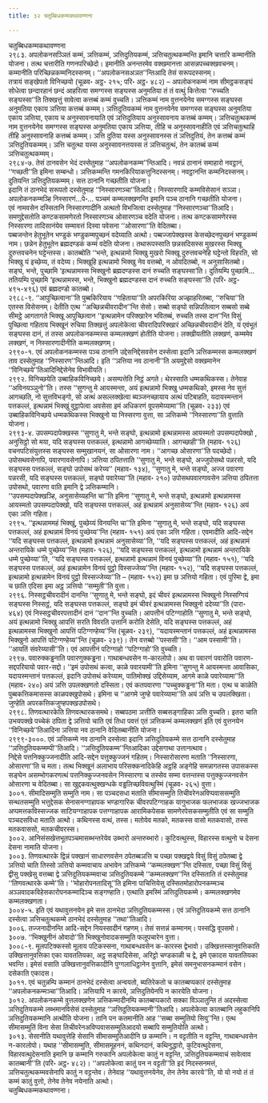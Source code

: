 ```yaml
---
title: ३२ चतुब्बिधकम्मकथावण्णना

---
```

चतुब्बिधकम्मकथावण्णना  
२९८३. अपलोकनसञ्ञितं कम्मं, ञत्तिकम्मं, ञत्तिदुतियकम्मं, ञत्तिचतुत्थकम्मन्ति इमानि चत्तारि कम्मानीति योजना। तत्थ चत्तारीति गणनपरिच्छेदो। इमानीति अनन्तरमेव वक्खमानत्ता आसन्नपच्चक्खवचनम्। कम्मानीति परिच्छिन्नकम्मनिदस्सनम्। ‘‘अपलोकनसअञत’’न्तिआदि तेसं सरूपदस्सनम्।  
तत्रायं सङ्खेपतो विनिच्छयो (चूळव॰ अट्ठ॰ २१५; परि॰ अट्ठ॰ ४८२) – अपलोकनकम्मं नाम सीमट्ठकसङ्घं सोधेत्वा छन्दारहानं छन्दं आहरित्वा समग्गस्स सङ्घस्स अनुमतिया तं तं वत्थुं कित्तेत्वा ‘‘रुच्चति सङ्घस्सा’’ति तिक्खत्तुं सावेत्वा कत्तब्बं कम्मं वुच्चति। ञत्तिकम्मं नाम वुत्तनयेनेव समग्गस्स सङ्घस्स अनुमतिया एकाय ञत्तिया कत्तब्बं कम्मम्। ञत्तिदुतियकम्मं नाम वुत्तनयेनेव समग्गस्स सङ्घस्स अनुमतिया एकाय ञत्तिया, एकाय च अनुस्सावनायाति एवं ञत्तिदुतियाय अनुस्सावनाय कत्तब्बं कम्मम्। ञत्तिचतुत्थकम्मं नाम वुत्तनयेनेव समग्गस्स सङ्घस्स अनुमतिया एकाय ञत्तिया, तीहि च अनुस्सावनाहीति एवं ञत्तिचतुत्थाहि तीहि अनुस्सावनाहि कत्तब्बं कम्मम्। ञत्ति दुतिया यस्स अनुस्सावनस्स तं ञत्तिदुतियं, तेन कत्तब्बं कम्मं ञत्तिदुतियकम्मम्। ञत्ति चतुत्था यस्स अनुस्सावनत्तयस्स तं ञत्तिचतुत्थं, तेन कातब्बं कम्मं ञत्तिचतुत्थकम्मम्।  
२९८४-७. तेसं ठानवसेन भेदं दस्सेतुमाह ‘‘अपलोकनकम्म’’न्तिआदि। नवन्नं ठानानं समाहारो नवट्ठानं, ‘‘गच्छती’’ति इमिना सम्बन्धो। ञत्तिकम्मन्ति गमनकिरियाकत्तुनिदस्सनम्। नवट्ठानन्ति कम्मनिदस्सनम्। दुतियन्ति ञत्तिदुतियकम्मम्। सत्त ठानानि गच्छतीति योजना।  
इदानि तं ठानभेदं सरूपतो दस्सेतुमाह ‘‘निस्सारणञ्चा’’तिआदि। निस्सारणादि कम्मविसेसानं सञ्ञा। अपलोकनकम्मञ्हि निस्सारणं…पे॰… पञ्चमं कम्मलक्खणन्ति इमानि पञ्च ठानानि गच्छतीति योजना।  
एवं नामवसेन दस्सितानि निस्सारणादीनि अत्थतो विभजित्वा दस्सेतुमाह ‘‘निस्सारणञ्चा’’तिआदि। समणुद्देसतोति कण्टकसामणेरतो निस्सारणञ्च ओसारणञ्च वदेति योजना। तत्थ कण्टकसामणेरस्स निस्सारणा तादिसानंयेव सम्मावत्तं दिस्वा पवेसना ‘‘ओसारणा’’ति वेदितब्बा।  
पब्बजन्तेन हेतुभूतेन भण्डुकं भण्डुकम्मपुच्छनं वदेय्याति अत्थो। पब्बज्जापेक्खस्स केसच्छेदनपुच्छनं भण्डुकम्मं नाम। छन्नेन हेतुभूतेन ब्रह्मदण्डकं कम्मं वदेति योजना। तथारूपस्साति छन्नसदिसस्स मुखरस्स भिक्खू दुरुत्तवचनेन घट्टेन्तस्स। कातब्बोति ‘‘भन्ते, इत्थन्नामो भिक्खु मुखरो भिक्खू दुरुत्तवचनेहि घट्टेन्तो विहरति, सो भिक्खु यं इच्छेय्य, तं वदेय्य। भिक्खूहि इत्थन्नामो भिक्खु नेव वत्तब्बो, न ओवदितब्बो, न अनुसासितब्बो। सङ्घं, भन्ते, पुच्छामि ‘इत्थन्नामस्स भिक्खुनो ब्रह्मदण्डस्स दानं रुच्चति सङ्घस्सा’ति। दुतियम्पि पुच्छामि… ततियम्पि पुच्छामि ‘इत्थन्नामस्स, भन्ते, भिक्खुनो ब्रह्मदण्डस्स दानं रुच्चति सङ्घस्सा’’ति (परि॰ अट्ठ॰ ४९५-४९६) एवं ब्रह्मदण्डो कातब्बो।  
२९८८-९. ‘‘आपुच्छित्वाना’’ति पुब्बकिरियाय ‘‘गहिताया’’ति अपरकिरिया अज्झाहरितब्बा, ‘‘रुचिया’’ति एतस्स विसेसनम्। देतीति एत्थ ‘‘अच्छिन्नचीवरादीन’’न्ति सेसो। सब्बो सङ्घो सन्निपतित्वान सब्बसो सब्बे सीमट्ठे आगतागते भिक्खू आपुच्छित्वान ‘‘इत्थन्नामेन परिक्खारेन भवितब्बं, रुच्चति तस्स दान’’न्ति विसुं पुच्छित्वा गहिताय भिक्खूनं रुचिया तिक्खत्तुं अपलोकेत्वा चीवरादिपरिक्खारं अच्छिन्नचीवरादीनं देति, यं एवंभूतं सङ्घस्स दानं, तं तस्स अपलोकनकम्मस्स कम्मलक्खणं होतीति योजना। लक्खीयतीति लक्खणं, कम्ममेव लक्खणं, न निस्सारणादीनीति कम्मलक्खणम्।  
२९९०-१. एवं अपलोकनकम्मस्स पञ्च ठानानि उद्देसनिद्देसवसेन दस्सेत्वा इदानि ञत्तिकम्मस्स कम्मलक्खणं ताव दस्सेतुमाह ‘‘निस्सारण’’न्तिआदि। इति ‘‘ञत्तिया नव ठानानी’’ति अयमुद्देसो वक्खमानेन ‘‘विनिच्छये’’तिआदिनिद्देसेनेव विभावीयति।  
२९९२. विनिच्छयेति उब्बाहिकविनिच्छये। असम्पत्तेति निट्ठं अगते। थेरस्साति धम्मकथिकस्स। तेनेवाह ‘‘अविनयञ्ञुनो’’ति। तस्स ‘‘सुणन्तु मे आयस्मन्ता, अयं इत्थन्नामो भिक्खु धम्मकथिको, इमस्स नेव सुत्तं आगच्छति, नो सुत्तविभङ्गो, सो अत्थं असल्लक्खेत्वा ब्यञ्जनच्छायाय अत्थं पटिबाहति, यदायस्मन्तानं पत्तकल्लं, इत्थन्नामं भिक्खुं वुट्ठापेत्वा अवसेसा इमं अधिकरणं वूपसमेय्यामा’’ति (चूळव॰ २३३) एवं उब्बाहिकविनिच्छये धम्मकथिकस्स भिक्खुनो या निस्सरणा वुत्ता, सा ञत्तिकम्मे ‘‘निस्सारणा’’ति वुत्ताति योजना।  
२९९३-४. उपसम्पदापेक्खस्स ‘‘सुणातु मे, भन्ते सङ्घो, इत्थन्नामो इत्थन्नामस्स आयस्मतो उपसम्पदापेक्खो , अनुसिट्ठो सो मया, यदि सङ्घस्स पत्तकल्लं, इत्थन्नामो आगच्छेय्याति। आगच्छाही’’ति (महाव॰ १२६) वचनपटिसंयुत्तस्स सङ्घस्स सम्मुखानयनं, सा ओसारणा नाम। ‘‘आगच्छ ओसारणा’’ति पदच्छेदो।  
उपोसथवसेनापि, पवारणावसेनापि। ञत्तिया ठपितत्ताति ‘‘सुणातु मे, भन्ते सङ्घो, अज्जुपोसथो पन्नरसो, यदि सङ्घस्स पत्तकल्लं, सङ्घो उपोसथं करेय्य’’ (महाव॰ १३४), ‘‘सुणातु मे, भन्ते सङ्घो, अज्ज पवारणा पन्नरसी, यदि सङ्घस्स पत्तकल्लं, सङ्घो पवारेय्या’’ति (महाव॰ २१०) उपोसथपवारणावसेन ञत्तिया ठपितत्ता उपोसथो, पवारणा वाति इमानि द्वे ञत्तिकम्मानि।  
‘‘उपसम्पदापेक्खञ्हि, अनुसासेय्यहन्ति चा’’ति इमिना ‘‘सुणातु मे, भन्ते सङ्घो, इत्थन्नामो इत्थन्नामस्स आयस्मतो उपसम्पदापेक्खो, यदि सङ्घस्स पत्तकल्लं, अहं इत्थन्नामं अनुसासेय्य’’न्ति (महाव॰ १२६) अयं एका ञत्ति गहिता।  
२९९५. ‘‘इत्थन्नाममहं भिक्खुं, पुच्छेय्यं विनयन्ति चा’’ति इमिना ‘‘सुणातु मे, भन्ते सङ्घो, यदि सङ्घस्स पत्तकल्लं, अहं इत्थन्नामं विनयं पुच्छेय्य’’न्ति (महाव॰ १५१) अयं एका ञत्ति गहिता। एवमादीति आदि-सद्देन ‘‘यदि सङ्घस्स पत्तकल्लं, इत्थन्नामो इत्थन्नामं अनुसासेय्या’’ति, ‘‘यदि सङ्घस्स पत्तकल्लं, अहं इत्थन्नामं अन्तरायिके धम्मे पुच्छेय्य’’न्ति (महाव॰ १२६), ‘‘यदि सङ्घस्स पत्तकल्लं, इत्थन्नामो इत्थन्नामं अन्तरायिके धम्मे पुच्छेय्या’’ति, ‘‘यदि सङ्घस्स पत्तकल्लं, इत्थन्नामो इत्थन्नामं विनयं पुच्छेय्या’’ति (महाव॰ १५१), ‘‘यदि सङ्घस्स पत्तकल्लं, अहं इत्थन्नामेन विनयं पुट्ठो विस्सज्जेय्य’’न्ति (महाव॰ १५२), ‘‘यदि सङ्घस्स पत्तकल्लं, इत्थन्नामो इत्थन्नामेन विनयं पुट्ठो विस्सज्जेय्या’’ति – (महाव॰ १५२) इमा छ ञत्तियो गहिता। एवं पुरिमा द्वे, इमा च छाति एदिसा इमा अट्ठ ञत्तियो ‘‘सम्मुती’’ति वुत्ता।  
२९९६. निस्सट्ठचीवरादीनं दानन्ति ‘‘सुणातु मे, भन्ते सङ्घो, इदं चीवरं इत्थन्नामस्स भिक्खुनो निस्सग्गियं सङ्घस्स निस्सट्ठं, यदि सङ्घस्स पत्तकल्लं, सङ्घो इमं चीवरं इत्थन्नामस्स भिक्खुनो ददेय्या’’ति (पारा॰ ४६४) एवं निस्सट्ठचीवरपत्तादीनं दानं ‘‘दान’’न्ति वुच्चति। आपत्तीनं पटिग्गाहोति ‘‘सुणातु मे, भन्ते सङ्घो, अयं इत्थन्नामो भिक्खु आपत्तिं सरति विवरति उत्तानिं करोति देसेति, यदि सङ्घस्स पत्तकल्लं, अहं इत्थन्नामस्स भिक्खुनो आपत्तिं पटिग्गण्हेय्य’’न्ति (चूळव॰ २३९), ‘‘यदायस्मन्तानं पत्तकल्लं, अहं इत्थन्नामस्स भिक्खुनो आपत्तिं पटिग्गण्हेय्य’’न्ति (चूळव॰ २३९)। तेन वत्तब्बो ‘‘पस्ससी’’ति। ‘‘आम पस्सामी’’ति। ‘‘आयतिं संवरेय्यासी’’ति। एवं आपत्तीनं पटिग्गाहो ‘‘पटिग्गाहो’’ति वुच्चति।  
२९९७. पवारुक्कड्ढनाति पवारणुक्कड्ढना। गाथाबन्धवसेन ण-कारलोपो। अथ वा पवारणं पवारोति पवारण-सद्दपरियायो पवार-सद्दो। ‘‘इमं उपोसथं कत्वा, काळे पवारयामी’’ति इमिना ‘‘सुणन्तु मे आयस्मन्ता आवासिका, यदायस्मन्तानं पत्तकल्लं, इदानि उपोसथं करेय्याम, पातिमोक्खं उद्दिसेय्याम, आगमे काळे पवारेय्यामा’’ति (महाव॰ २४०) अयं ञत्ति उपलक्खणतो दस्सिता। एवं कतपवारणा ‘‘पच्चुक्कड्ढना’’ति मता। एत्थ च काळेति पुब्बकत्तिकमासस्स काळपक्खुपोसथे। इमिना च ‘‘आगमे जुण्हे पवारेय्यामा’’ति अयं ञत्ति च उपलक्खिता। जुण्हेति अपरकत्तिकजुण्हपक्खउपोसथे।  
२९९८. तिणवत्थारकेति तिणवत्थारकसमथे। सब्बपठमा ञत्तीति सब्बसङ्गाहिका ञत्ति वुच्चति। इतरा चाति उभयपक्खे पच्चेकं ठपिता द्वे ञत्तियो चाति एवं तिधा पवत्तं एतं ञत्तिकम्मं कम्मलक्खणं इति एवं वुत्तनयेन ‘‘विनिच्छये’’तिआदिना ञत्तिया नव ठानानि वेदितब्बानीति योजना।  
२९९९-३०००. एवं ञत्तिकम्मे नव ठानानि दस्सेत्वा इदानि ञत्तिदुतियकम्मे सत्त ठानानि दस्सेतुमाह ‘‘ञत्तिदुतियकम्मम्पी’’तिआदि। ‘‘ञत्तिदुतियकम्म’’न्तिआदिका उद्देसगाथा उत्तानत्थाव।  
निद्देसे पत्तनिक्कुज्जनादीति आदि-सद्देन पत्तुक्कुज्जनं गहितम्। निस्सारोसारणा मताति ‘‘निस्सारणा, ओसारणा’’ति च मता। तत्थ भिक्खूनं अलाभाय परिसक्कनादिकेहि अट्ठहि अङ्गेहि समन्नागतस्स उपासकस्स सङ्घेन असम्भोगकरणत्थं पत्तनिक्कुज्जनवसेन निस्सारणा च तस्सेव सम्मा वत्तन्तस्स पत्तुक्कुज्जनवसेन ओसारणा च वेदितब्बा। सा खुद्दकवत्थुक्खन्धके वड्ढलिच्छविवत्थुस्मिं (चूळव॰ २६५) वुत्ता।  
३००१. सीमादिसम्मुति सम्मुति नाम। सा पञ्चदसधा मताति सीमासम्मुति तिचीवरेनअविप्पवाससम्मुति सन्थतसम्मुति भत्तुद्देसक सेनासनग्गाहापक भण्डागारिक चीवरपटिग्गाहक यागुभाजक फलभाजक खज्जभाजक अप्पमत्तकविस्सज्जक साटियग्गाहापक पत्तग्गाहापक आरामिकपेसक सामणेरपेसकसम्मुतीति एवं सा सम्मुति पञ्चदसविधा मताति अत्थो। कथिनस्स वत्थं, तस्स। मतोयेव मतको, मतकस्स वासो मतकवासो, तस्स मतकवाससो, मतकचीवरस्स।  
३००२. आनिसंसखेत्तभूतपञ्चमासब्भन्तरेयेव उब्भारो अन्तरुब्भारो। कुटिवत्थुस्स, विहारस्स वत्थुनो च देसना देसना नामाति योजना।  
३००३. तिणवत्थारके द्विन्नं पक्खानं साधारणवसेन ठपेतब्बञत्ति च पच्छा पक्खद्वये विसुं विसुं ठपेतब्बा द्वे ञत्तियो चाति तिस्सो ञत्तियो कम्मवाचाय अभावेन ञत्तिकम्मे ‘‘कम्मलक्खण’’न्ति दस्सिता, पच्छा विसुं विसुं द्वीसु पक्खेसु वत्तब्बा द्वे ञत्तिदुतियकम्मवाचा ञत्तिदुतियकम्मे ‘‘कम्मलक्खण’’न्ति दस्सिताति तं दस्सेतुमाह ‘‘तिणवत्थारके कम्मे’’ति। ‘‘मोहारोपनतादिसू’’ति इमिना पाचित्तियेसु दस्सितमोहारोपनकम्मञ्च अञ्ञवादकविहेसकारोपनकम्मादिञ्च सङ्गण्हाति। एत्थाति इमस्मिं ञत्तिदुतियकम्मे। कम्मलक्खणमेव कम्मलक्खणता।  
३००४-५. इति एवं यथावुत्तनयेन इमे सत्त ठानभेदा ञत्तिदुतियकम्मस्स। एवं ञत्तिदुतियकम्मे सत्त ठानानि दस्सेत्वा ञत्तिचतुत्थकम्मे ठानभेदं दस्सेतुमाह ‘‘तथा’’तिआदि।  
३००६. तज्जनादीनन्ति आदि-सद्देन नियस्सादीनं गहणम्। तेसं सत्तन्नं कम्मानम्। पस्सद्धि वूपसमो।  
३००७. ‘‘भिक्खुनीनं ओवादो’’ति भिक्खुनोवादकसम्मुति फलूपचारेन वुत्ता।  
३००८-९. मूलपटिक्कस्सो मूलाय पटिकस्सना, गाथाबन्धवसेन क-कारस्स द्वेभावो। उक्खित्तस्सानुवत्तिकाति उक्खित्तानुवत्तिका एका यावततियका, अट्ठ सङ्घादिसेसा, अरिट्ठो चण्डकाळी च द्वे, इमे एकादस यावततियका भवन्ति। इमेसं वसाति उक्खित्तानुवत्तिकादीनि पुग्गलाधिट्ठानेन वुत्तानि, इमेसं समनुभासनकम्मानं वसेन। दसेकाति एकादस।  
३०११. एवं चतुन्नम्पि कम्मानं ठानभेदं दस्सेत्वा अन्वयतो, ब्यतिरेकतो च कातब्बप्पकारं दस्सेतुमाह ‘‘अपलोकनकम्मञ्चा’’तिआदि। ञत्तियापि न कारये, ञत्तिदुतियेनपि न कारयेति योजना।  
३०१२. अपलोकनकम्मे वुत्तलक्खणेन ञत्तिकम्मादीनम्पि कातब्बप्पकारो सक्का विञ्ञातुन्ति तं अदस्सेत्वा ञत्तिदुतियकम्मे लब्भमानविसेसं दस्सेतुमाह ‘‘ञत्तिदुतियकम्मानी’’तिआदि। अपलोकेत्वा कातब्बानि लहुकानिपि ञत्तिदुतियकम्मानि अत्थीति योजना। तानि पन कतमानीति आह ‘‘सब्बा सम्मुतियो सियु’’न्ति। एत्थ सीमासम्मुतिं विना सेसा तिचीवरेनअविप्पवाससम्मुतिआदयो सब्बापि सम्मुतियोति अत्थो।  
३०१३. सेसानीति यथावुत्तेहि सेसानि सीमासम्मुतिआदीनि छ कम्मानि। न वट्टतीति न वट्टन्ति, गाथाबन्धवसेन न-कारलोपो। यथाह ‘‘सीमासम्मुति, सीमासमूहननं, कथिनदानं, कथिनुद्धारो, कुटिवत्थुदेसना, विहारवत्थुदेसनाति इमानि छ कम्मानि गरुकानि अपलोकेत्वा कातुं न वट्टन्ति, ञत्तिदुतियकम्मवाचं सावेत्वाव कातब्बानी’’ति (परि॰ अट्ठ॰ ४८२)। ‘‘अपलोकेत्वा कातुं पन न वट्टती’’ति इदं निदस्सनमत्तं, ञत्तिचतुत्थकम्मवसेनापि कातुं न वट्टन्तेव। तेनेवाह ‘‘यथावुत्तनयेनेव, तेन तेनेव कारये’’ति, यो यो नयो तं तं कम्मं कातुं वुत्तो, तेनेव तेनेव नयेनाति अत्थो।  
चतुब्बिधकम्मकथावण्णना।  